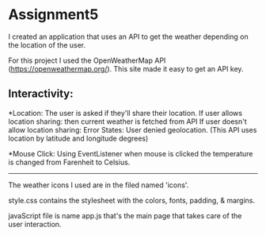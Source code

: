 # Assignment5

I created an application that uses an API to get the weather depending on the location of the user. 

For this project I used the OpenWeatherMap API (https://openweathermap.org/). 
This site made it easy to get an API key. 

Interactivity: 
------------------------------------------------------------------------------
*Location: The user is asked if they'll share their location. 
If user allows location sharing: then current weather is fetched from API
If user doesn't allow location sharing: Error States: User denied geolocation. 
(This API uses location by latitude and longitude degrees)

*Mouse Click: Using EventListener when mouse is clicked the temperature is changed from Farenheit to Celsius. 

-------------------------------------------------------------------------------

The weather icons I used are in the filed named 'icons'. 

style.css contains the stylesheet with the colors, fonts, padding, & margins. 

javaScript file is name app.js that's the main page that takes care of the user interaction. 






